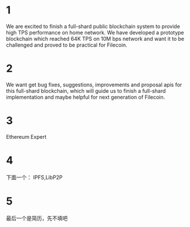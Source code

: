 # 1
We are excited to finish a full-shard public blockchain system to provide high TPS performance on home network. We have developed a prototype blockchain which reached 64K TPS on 10M bps network and want it to be challenged and proved to be practical for Filecoin.

# 2
We want get bug fixes, suggestions, improvements and proposal apis for this full-shard blockchain, which will guide us to finish a full-shard implementation and maybe helpful for next generation of Filecoin.


# 3
Ethereum 
Expert

# 4
下面一个：
IPFS,LibP2P

# 5
最后一个是简历，先不填吧
